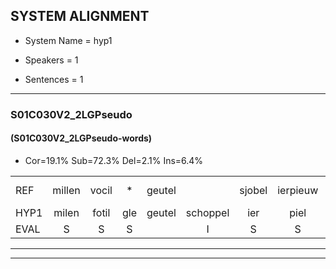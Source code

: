 
## SYSTEM ALIGNMENT

- System Name = hyp1

- Speakers = 1

- Sentences = 1

---

### S01C030V2_2LGPseudo

#### (S01C030V2_2LGPseudo-words)

- Cor=19.1%	Sub=72.3%	Del=2.1%	Ins=6.4%

|  |  |  |  |  |  |  |  |  |  |  |  |  |  |  |  |  |  |  |  |  |  |  |  |  |  |  |  |  |  |  |  |  |  |  |  |  |  |  |  |  |  |  |  |  |  |  |  |
|:--- |:---:|:---:|:---:|:---:|:---:|:---:|:---:|:---:|:---:|:---:|:---:|:---:|:---:|:---:|:---:|:---:|:---:|:---:|:---:|:---:|:---:|:---:|:---:|:---:|:---:|:---:|:---:|:---:|:---:|:---:|:---:|:---:|:---:|:---:|:---:|:---:|:---:|:---:|:---:|:---:|:---:|:---:|:---:|:---:|:---:|:---:|:---:|
| REF | millen | vocil | * | geutel |  | sjobel | ierpieuw | walaan | erke | haweel | saarweng | gevicht | eemde | bepoud | orstalk | veten | gefouw*(gevouw) | vurpaand | nizung | fiewon | kneurem | vawaai | * | strellen | zwieten | foetbans |  | oonste | muider | grijnken | schielstaug | * | prilsood | vloender | milste | veurder | kloeien | ulen | orponk | schodig | * | ijpo | menuur |  | spreikje | hiffreeuw | wooien |
| HYP1 | milen | fotil | gle | geutel | schoppel | ier | piel | walam | erke | awiel | sarin | gevicht | inde | bepuot | orstalk | vten | gevow | vierpent | nizun | fio | knruhm | vaa | hé | strellen | switen | foetbans | onste | meider | grinke | schistaug | bri | briel | sloot | vlounder | milsta | vurder | kleien | ulen | orponk |  | schodien | eppo | menuur | sprijkje | hischreeuw | hoor | an |
| EVAL | S | S | S |  | I | S | S | S |  | S | S |  | S | S |  | S | S | S | S | S | S | S | S |  | S |  | I | S | S | S | S | S | S | S | S | S | S |  |  | D | S | S |  | I | S | S | S |
---

---
